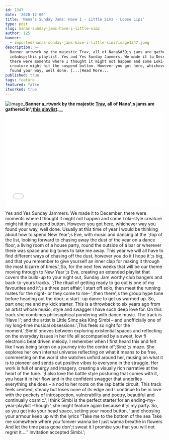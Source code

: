 ```yaml
---
id: 1347
date: '2020-12-06'
title: 'Nana’s Sunday Jams: Have I - Little Simz - Loose Lips'
type: post
slug: nanas-sunday-jams-have-i-little-simz
author: 125
banner:
  - imported/nanas-sunday-jams-have-i-little-simz/image1347.jpeg
description: >-
  Banner artwork by the majestic Trav, all of Nana&#39;s jams are gathered
  in&nbsp;this playlist. Yes and Yes Sunday Jammers. We made it to December,
  there were moments where I thought it might not happen and some Loki-style
  creature might hit the suspend button. However you got here, whichever way you
  found your way, well done. [...]Read More...
published: true
tags: feature
featured: false
itworked: true
---
```

![image](../imported/nanas-sunday-jams-have-i-little-simz/image1347.jpeg)**_Banner a_rtwork by the majestic [Trav](https://www.backdownwarchild.co.uk/), all of Nana';s jams are gathered in';__[__this playlist__](https://open.spotify.com/playlist/12UoQ8ov5i6P8BIfm2lOjS?si=jarAn1CXSEuYB9vAxJidOg)__.__**<iframe width='100%' height='300' scrolling='no' frameborder='no' allow='autoplay' src='//www.youtube.com/embed/FXeE8VFwh2w?wmode=opaque'></iframe>

Yes and Yes Sunday Jammers. We made it to December, there were moments where I thought it might not happen and some Loki-style creature might hit the suspend button. However you got here, whichever way you found your way, well done. Usually at this time of year I would be thinking about how to spend New Year';s Eve, with music and dancing at the ';top of the list, looking forward to chasing away the dust of the year on a dance floor, a living room of a house party, round the outside of a bar or wherever there was space and big tunes to take me away. This year we will all have to find different ways of chasing off the dust, however you do it I hope it';s big, and that you remember to give yourself an inner clap for making it through the most bizarre of times.';So, for the next few weeks that will be our theme moving through to New Year';s Eve, creating an extended playlist that covers the build-up to your night out, Sunday Jam worthy club bangers and back-to-yours tracks. ';The ritual of getting ready to go out is one of my favourites and it';s a three part affair; I start off solo, then meet the running mates for the night- or they come to me- ';then there';s the group hype tune before heading out the door; a start- up dance to get us warmed up. So, part one; me and my kick starter. This is a throwback to six years ago from an artist whose music, style and swagger I have such deep love for. On this track she combines philosophical pondering with dance music. The track is ‘Have I'; and the artist is Little Simz aka King Simbi – and unofficially one of my long-time musical obsessions.';This feels so right for the moment,';Simbi';moves between exploring existential spaces and reflecting on the everyday issues in her life all accompanied by a sweet, low fi electronic beat driven melody. I remember when I first heard this and felt like I was being taken on a journey into the centre of';Simz';s maze. She explores her own internal universe reflecting on what it means to be free, commenting on the world she watches unfold around her, musing on what it is to pioneer and sends out positive vibes to everyone in the struggle. Her work is full of energy and imagery, creating a visually rich narrative at the heart of the tune. ';I also love the battle style posturing that comes with it, you hear it in her flow and in the confident swagger that underlies everything she does – a nod to her roots on the rap battle circuit. This track feels centred, steady but loses none of its edge and I continue to be in love with the pockets of introspection, vulnerability and poetry, beautiful and continually cosmic.';I think Simbi is the perfect starter for an ending-my-year-playlist –though ';she might feature again because it';s my party. So, as you get into your head space, setting your mood button, ';and choosing your armour keep up with the lyrics “Take me to the bottom of the sea Take me somewhere where you forever wanna be I just wanna breathe in flowers And let the time pass gone don';t sweat it I promise you that you will not regret it….” Invitation accepted Simbi.';